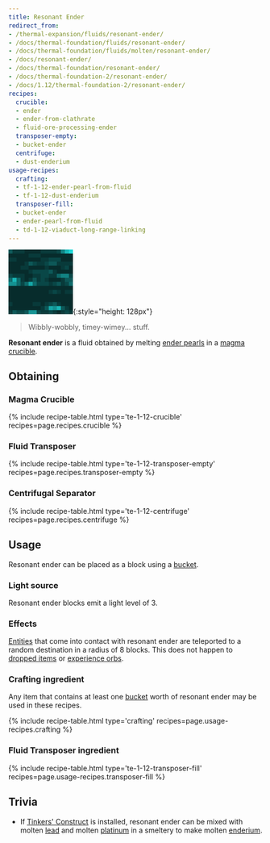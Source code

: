 ```yaml
---
title: Resonant Ender
redirect_from:
- /thermal-expansion/fluids/resonant-ender/
- /docs/thermal-foundation/fluids/resonant-ender/
- /docs/thermal-foundation/fluids/molten/resonant-ender/
- /docs/resonant-ender/
- /docs/thermal-foundation/resonant-ender/
- /docs/thermal-foundation-2/resonant-ender/
- /docs/1.12/thermal-foundation-2/resonant-ender/
recipes:
  crucible:
  - ender
  - ender-from-clathrate
  - fluid-ore-processing-ender
  transposer-empty:
  - bucket-ender
  centrifuge:
  - dust-enderium
usage-recipes:
  crafting:
  - tf-1-12-ender-pearl-from-fluid
  - tf-1-12-dust-enderium
  transposer-fill:
  - bucket-ender
  - ender-pearl-from-fluid
  - td-1-12-viaduct-long-range-linking
---
```


![Resonant ender](/assets/images/thermal-foundation-2/resonant-ender.gif){:style="height: 128px"}

> Wibbly-wobbly, timey-wimey... stuff.


**Resonant ender** is a fluid obtained by melting [ender
pearls](https://minecraft.gamepedia.com/Ender_Pearl) in a [magma
crucible](/docs/1.12/thermal-expansion/magma-crucible/).


Obtaining
---------

### Magma Crucible
{% include recipe-table.html type='te-1-12-crucible' recipes=page.recipes.crucible %}

### Fluid Transposer
{% include recipe-table.html type='te-1-12-transposer-empty' recipes=page.recipes.transposer-empty %}

### Centrifugal Separator
{% include recipe-table.html type='te-1-12-centrifuge' recipes=page.recipes.centrifuge %}


Usage
-----

Resonant ender can be placed as a block using a
[bucket](https://minecraft.gamepedia.com/Bucket).

### Light source
Resonant ender blocks emit a light level of 3.

### Effects
[Entities](https://minecraft.gamepedia.com/Entity) that come into contact with
resonant ender are teleported to a random destination in a radius of 8 blocks.
This does not happen to [dropped
items](https://minecraft.gamepedia.com/Item_(entity)) or [experience
orbs](https://minecraft.gamepedia.com/Experience).

### Crafting ingredient
Any item that contains at least one
[bucket](https://minecraft.gamepedia.com/Bucket) worth of resonant ender may be
used in these recipes.

{% include recipe-table.html type='crafting' recipes=page.usage-recipes.crafting %}

### Fluid Transposer ingredient
{% include recipe-table.html type='te-1-12-transposer-fill' recipes=page.usage-recipes.transposer-fill %}


Trivia
------

* If [Tinkers'
  Construct](https://minecraft.curseforge.com/projects/tinkers-construct) is
  installed, resonant ender can be mixed with molten [lead](/docs/1.12/thermal-foundation/lead-ingot/)
  and molten [platinum](/docs/1.12/thermal-foundation/platinum-ingot/) in a smeltery to make molten
  [enderium](/docs/1.12/thermal-foundation/enderium-ingot/).
